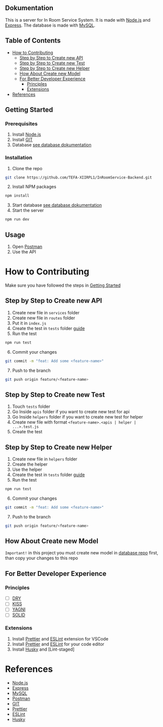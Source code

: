<!-- Dokumentation -->

## Dokumentation

This is a server for In Room Service System. It is made with [Node.js](https://nodejs.org/en/download/) and [Express](https://expressjs.com/). The database is made with [MySQL](https://www.mysql.com/).

## Table of Contents

- [How to Contributing](#how-to-contributing)
  - [Step by Step to Create new API](#step-by-step-to-create-new-api)
  - [Step by Step to Create new Test](#step-by-step-to-create-new-test)
  - [Step by Step to Create new Helper](#step-by-step-to-create-new-helper)
  - [How About Create new Model](#how-about-create-new-model)
  - [For Better Developer Experience](#for-better-developer-experience)
    - [Principles](#principles)
    - [Extensions](#extensions)
- [References](#references)

## Getting Started

### Prerequisites

1. Install [Node.js](https://nodejs.org/en/download/)
2. Install [GIT](https://git-scm.com/downloads)
3. Database [see database dokumentation](https://github.com/TEFA-XIIRPL1/Database#database)

### Installation

1. Clone the repo

```sh
git clone https://github.com/TEFA-XIIRPL1/InRoomService-Backend.git
```

2. Install NPM packages

```sh
npm install
```

3. Start database [see database dokumentation](https://github.com/TEFA-XIIRPL1/Database#database)
4. Start the server

```sh
npm run dev
```

## Usage

1. Open [Postman](https://www.postman.com/downloads/)
2. Use the API

# How to Contributing

Make sure you have followed the steps in [Getting Started](#getting-started)

## Step by Step to Create new API

1. Create new file in `services` folder
2. Create new file in `routes` folder
3. Put it in `index.js`
4. Create the test in `tests` folder [guide](#step-by-step-to-create-new-test)
5. Run the test

```sh
npm run test
```

6. Commit your changes

```sh
git commit -m "feat: Add some <feature-name>"
```

7. Push to the branch

```sh
git push origin feature/<feature-name>
```

## Step by Step to Create new Test

1. Touch `tests` folder
2. Go Inside `apis` folder if you want to create new test for api
3. Go Inside `helpers` folder if you want to create new test for helper
4. Create new file with format `<feature-name>.<apis | helper | ...>.test.js`
5. Create the test

## Step by Step to Create new Helper

1. Create new file in `helpers` folder
2. Create the helper
3. Use the helper
4. Create the test in `tests` folder [guide](#step-by-step-to-create-new-test)
5. Run the test

```sh
npm run test
```

6. Commit your changes

```sh
git commit -m "feat: Add some <feature-name>"
```

7. Push to the branch

```sh
git push origin feature/<feature-name>
```

## How About Create new Model

`Important!` in this project you must create new model in [database repo](https://github.com/TEFA-XIIRPL1/Database) first, than copy your changes to this repo

## For Better Developer Experience

### Principles

- [ ] [DRY](https://en.wikipedia.org/wiki/Don%27t_repeat_yourself)
- [ ] [KISS](https://en.wikipedia.org/wiki/KISS_principle)
- [ ] [YAGNI](https://en.wikipedia.org/wiki/You_aren%27t_gonna_need_it)
- [ ] [SOLID](https://en.wikipedia.org/wiki/SOLID)

### Extensions

1. Install [Prettier](https://marketplace.visualstudio.com/items?itemName=esbenp.prettier-vscode) and [ESLint](https://marketplace.visualstudio.com/items?itemName=dbaeumer.vscode-eslint) extension for VSCode
2. Install [Prettier](https://prettier.io/docs/en/install.html) and [ESLint](https://eslint.org/docs/user-guide/getting-started) for your code editor
3. Install [Husky](https://typicode.github.io/husky/#/) and [Lint-staged]

# References

- [Node.js](https://nodejs.org/en/download/)
- [Express](https://expressjs.com/)
- [MySQL](https://www.mysql.com/)
- [Postman](https://www.postman.com/downloads/)
- [GIT](https://git-scm.com/downloads)
- [Prettier](https://prettier.io/docs/en/install.html)
- [ESLint](https://eslint.org/docs/user-guide/getting-started)
- [Husky](https://typicode.github.io/husky/#/)
